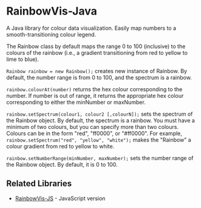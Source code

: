 RainbowVis-Java
=============

A Java library for colour data visualization. Easily map numbers to a smooth-transitioning colour legend.

The Rainbow class by default maps the range 0 to 100 (inclusive) to the colours of the rainbow (i.e., a gradient transitioning from red to yellow to lime to blue).

`Rainbow rainbow = new Rainbow();` creates new instance of Rainbow. By default, the number range is from 0 to 100, and the spectrum is a rainbow.

`rainbow.colourAt(number)` returns the hex colour corresponding to the number. If number is out of range, it returns the appropriate hex colour corresponding to either the minNumber or maxNumber.

`rainbow.setSpectrum(colour1, colour2 [,colourN]);` sets the spectrum of the Rainbow object. By default, the spectrum is a rainbow. You must have a minimum of two colours, but you can specify more than two colours. Colours can be in the form "red", "ff0000", or "#ff0000". For example, `rainbow.setSpectrum("red", "yellow", "white");` makes the "Rainbow" a colour gradient from red to yellow to white.  

`rainbow.setNumberRange(minNumber, maxNumber);` sets the number range of the Rainbow object. By default, it is 0 to 100.

Related Libraries
-----------------

* [RainbowVis-JS](https://github.com/anomal/RainbowVis-JS) - JavaScript version
